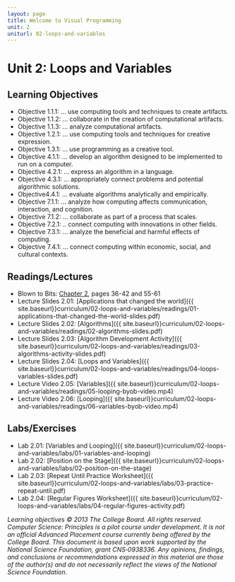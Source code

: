 ```yaml
---
layout: page
title: Welcome to Visual Programming
unit: 2
uniturl: 02-loops-and-variables
---
```



Unit 2: Loops and Variables
======================================


Learning Objectives
-------------------
 * Objective 1.1.1: … use computing tools and techniques to create artifacts.
 * Objective 1.1.2: … collaborate in the creation of computational artifacts.
 * Objective 1.1.3: … analyze computational artifacts.
 * Objective 1.2.1: … use computing tools and techniques for creative expression.
 * Objective 1.3.1: … use programming as a creative tool.
 * Objective 4.1.1: … develop an algorithm designed to be implemented to run on a computer.
 * Objective 4.2.1: … express an algorithm in a language.
 * Objective 4.3.1: … appropriately connect problems and potential algorithmic solutions.
 * Objective4.4.1: … evaluate algorithms analytically and empirically.
 * Objective 7.1.1: … analyze how computing affects communication, interaction, and cognition.
 * Objective 7.1.2: … collaborate as part of a process that scales. 
 * Objective 7.2.1: .. connect computing with innovations in other fields.
 * Objective 7.3.1: … analyze the beneficial and harmful effects of computing.
 * Objective 7.4.1: … connect computing within economic, social, and cultural contexts.


Readings/Lectures
-----------------
 * Blown to Bits: [Chapter 2](http://www.bitsbook.com/wp-content/uploads/2008/12/chapter2.pdf), pages 36-42 and 55-61
 * Lecture Slides 2.01: [Applications that changed the world]({{ site.baseurl}}curriculum/02-loops-and-variables/readings/01-applications-that-changed-the-world-slides.pdf)
 * Lecture Slides 2.02: [Algorithms]({{ site.baseurl}}curriculum/02-loops-and-variables/readings/02-algorithms-slides.pdf)
 * Lecture Slides 2.03: [Algorithm Development Activity]({{ site.baseurl}}curriculum/02-loops-and-variables/readings/03-algorithms-activity-slides.pdf)
 * Lecture Slides 2.04: [Loops and Variables]({{ site.baseurl}}curriculum/02-loops-and-variables/readings/04-loops-variables-slides.pdf)
 * Lecture Video 2.05: [Variables]({{ site.baseurl}}curriculum/02-loops-and-variables/readings/05-looping-byob-video.mp4)
 * Lecture Video 2.06: [Looping]({{ site.baseurl}}curriculum/02-loops-and-variables/readings/06-variables-byob-video.mp4)
 

Labs/Exercises
--------------
 * Lab 2.01: [Variables and Looping]({{ site.baseurl}}curriculum/02-loops-and-variables/labs/01-variables-and-looping)
 * Lab 2.02: [Position on the Stage]({{ site.baseurl}}curriculum/02-loops-and-variables/labs/02-position-on-the-stage)
 * Lab 2.03: [Repeat Until Practice Worksheet]({{ site.baseurl}}curriculum/02-loops-and-variables/labs/03-practice-repeat-until.pdf)
 * Lab 2.04: [Regular Figures Worksheet]({{ site.baseurl}}curriculum/02-loops-and-variables/labs/04-regular-figures-activity.pdf)

*Learning objectives © 2013 The College Board. All rights reserved. Computer Science: Principles is a pilot course under development. It is not an official Advanced Placement course currently being offered by the College Board. This document is based upon work supported by the National Science Foundation, grant CNS‐0938336. Any opinions, findings, and conclusions or recommendations expressed in this material are those of the author(s) and do not necessarily reflect the views of the National Science Foundation.*
